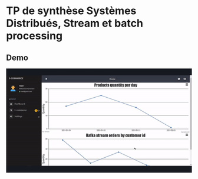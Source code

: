 # TP de synthèse Systèmes Distribués, Stream et batch processing

## Demo
![](https://github.com/Medomane/Demo/blob/main/demo.gif?raw=true)